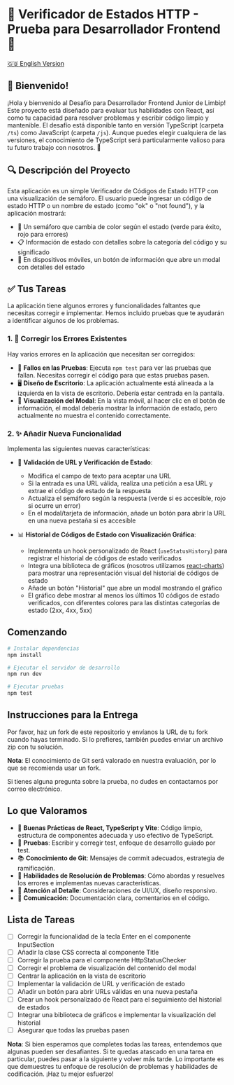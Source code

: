 # 🚦 Verificador de Estados HTTP - Prueba para Desarrollador Frontend 🚦

[🇬🇧 English Version](./README.md)

## 👋 Bienvenido!

¡Hola y bienvenido al Desafío para Desarrollador Frontend Junior de Limbip! Este proyecto está diseñado para evaluar tus habilidades con React, así como tu capacidad para resolver problemas y escribir código limpio y mantenible. El desafío está disponible tanto en versión TypeScript (carpeta `/ts`) como JavaScript (carpeta `/js`). Aunque puedes elegir cualquiera de las versiones, el conocimiento de TypeScript será particularmente valioso para tu futuro trabajo con nosotros. 🚀

## 🔍 Descripción del Proyecto

Esta aplicación es un simple Verificador de Códigos de Estado HTTP con una visualización de semáforo. El usuario puede ingresar un código de estado HTTP o un nombre de estado (como "ok" o "not found"), y la aplicación mostrará:

- 🚦 Un semáforo que cambia de color según el estado (verde para éxito, rojo para errores)
- 📋 Información de estado con detalles sobre la categoría del código y su significado
- 📱 En dispositivos móviles, un botón de información que abre un modal con detalles del estado

## ✅ Tus Tareas

La aplicación tiene algunos errores y funcionalidades faltantes que necesitas corregir e implementar. Hemos incluido pruebas que te ayudarán a identificar algunos de los problemas.

### 1. 🔧 Corregir los Errores Existentes

Hay varios errores en la aplicación que necesitan ser corregidos:

- 🧪 **Fallos en las Pruebas**: Ejecuta `npm test` para ver las pruebas que fallan. Necesitas corregir el código para que estas pruebas pasen.
- 🖥️ **Diseño de Escritorio**: La aplicación actualmente está alineada a la izquierda en la vista de escritorio. Debería estar centrada en la pantalla.
- 📱 **Visualización del Modal**: En la vista móvil, al hacer clic en el botón de información, el modal debería mostrar la información de estado, pero actualmente no muestra el contenido correctamente.

### 2. ✨ Añadir Nueva Funcionalidad

Implementa las siguientes nuevas características:

- 🔗 **Validación de URL y Verificación de Estado**:
  - Modifica el campo de texto para aceptar una URL
  - Si la entrada es una URL válida, realiza una petición a esa URL y extrae el código de estado de la respuesta
  - Actualiza el semáforo según la respuesta (verde si es accesible, rojo si ocurre un error)
  - En el modal/tarjeta de información, añade un botón para abrir la URL en una nueva pestaña si es accesible

- 📊 **Historial de Códigos de Estado con Visualización Gráfica**:
  - Implementa un hook personalizado de React (`useStatusHistory`) para registrar el historial de códigos de estado verificados
  - Integra una biblioteca de gráficos (nosotros utilizamos [react-charts](https://react-chartjs-2.js.org/)) para mostrar una representación visual del historial de códigos de estado
  - Añade un botón "Historial" que abre un modal mostrando el gráfico
  - El gráfico debe mostrar al menos los últimos 10 códigos de estado verificados, con diferentes colores para las distintas categorías de estado (2xx, 4xx, 5xx)

## Comenzando

```bash
# Instalar dependencias
npm install

# Ejecutar el servidor de desarrollo
npm run dev

# Ejecutar pruebas
npm test
```

## Instrucciones para la Entrega

Por favor, haz un fork de este repositorio y envíanos la URL de tu fork cuando hayas terminado. Si lo prefieres, también puedes enviar un archivo zip con tu solución.

**Nota**: El conocimiento de Git será valorado en nuestra evaluación, por lo que se recomienda usar un fork.

Si tienes alguna pregunta sobre la prueba, no dudes en contactarnos por correo electrónico.

## Lo que Valoramos

- 🚀 **Buenas Prácticas de React, TypeScript y Vite**: Código limpio, estructura de componentes adecuada y uso efectivo de TypeScript.
- 🧪 **Pruebas**: Escribir y corregir test, enfoque de desarrollo guiado por test.
- 📚 **Conocimiento de Git**: Mensajes de commit adecuados, estrategia de ramificación.
- 🧠 **Habilidades de Resolución de Problemas**: Cómo abordas y resuelves los errores e implementas nuevas características.
- 📱 **Atención al Detalle**: Consideraciones de UI/UX, diseño responsivo.
- 📝 **Comunicación**: Documentación clara, comentarios en el código.

## Lista de Tareas

- [ ] Corregir la funcionalidad de la tecla Enter en el componente InputSection
- [ ] Añadir la clase CSS correcta al componente Title
- [ ] Corregir la prueba para el componente HttpStatusChecker
- [ ] Corregir el problema de visualización del contenido del modal
- [ ] Centrar la aplicación en la vista de escritorio
- [ ] Implementar la validación de URL y verificación de estado
- [ ] Añadir un botón para abrir URLs válidas en una nueva pestaña
- [ ] Crear un hook personalizado de React para el seguimiento del historial de estados
- [ ] Integrar una biblioteca de gráficos e implementar la visualización del historial
- [ ] Asegurar que todas las pruebas pasen

**Nota**: Si bien esperamos que completes todas las tareas, entendemos que algunas pueden ser desafiantes. Si te quedas atascado en una tarea en particular, puedes pasar a la siguiente y volver más tarde. Lo importante es que demuestres tu enfoque de resolución de problemas y habilidades de codificación. ¡Haz tu mejor esfuerzo!
